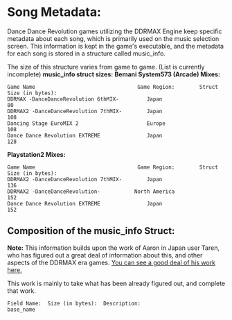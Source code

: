 # Song Metadata:
Dance Dance Revolution games utilizing the DDRMAX Engine keep specific metadata about each song, which is primarily used on the music selection screen.  This information is kept in the game's executable, and the metadata for each song is stored in a structure called music\_info.  

The size of this structure varies from game to game.
(List is currently incomplete)
**music\_info struct sizes:**
**Bemani System573 (Arcade) Mixes:**
```
Game Name                                 Game Region:        Struct Size (in bytes):
DDRMAX -DanceDanceRevolution 6thMIX-         Japan                     80
DDRMAX2 -DanceDanceRevolution 7thMIX-        Japan                    108
Dancing Stage EuroMIX 2                      Europe                   108
Dance Dance Revolution EXTREME               Japan                    128
```
**Playstation2 Mixes:**
```
Game Name                                 Game Region:        Struct Size (in bytes):
DDRMAX2 -DanceDanceRevolution 7thMIX-        Japan                    136
DDRMAX2 -DanceDanceRevolution-           North America                152
Dance Dance Revolution EXTREME               Japan                    152
```

## Composition of the music\_info Struct:
**Note:** This information builds upon the work of Aaron in Japan user Taren, who has figured out a great deal of information about this, and other aspects of the DDRMAX era games. [You can see a good deal of his work here.](http://aaronin.jp/boards/viewtopic.php?t=10509&highlight=iso)

This work is mainly to take what has been already figured out, and complete that work.

```
Field Name:  Size (in bytes):  Description:
base_name

```
